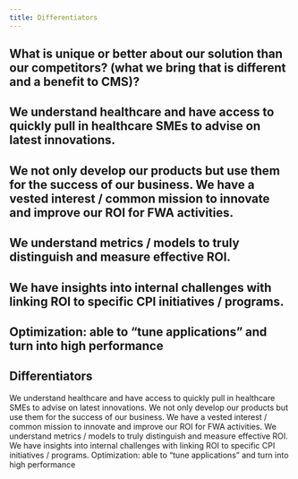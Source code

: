 ```yaml
---
title: Differentiators
---
```


## What is unique or better about our solution than our competitors? (what we bring that is different and a benefit to CMS)?
##
## We understand healthcare and have access to quickly pull in healthcare SMEs to advise on latest innovations.
## We not only develop our products but use them for the success of our business. We have a vested interest / common mission to innovate and improve our ROI for FWA activities.
## We understand metrics / models to truly distinguish and measure effective ROI.
## We have insights into internal challenges with linking ROI to specific CPI initiatives / programs.
## Optimization: able to “tune applications” and turn into high performance
## Differentiators

We understand healthcare and have access to quickly pull in healthcare SMEs to advise on latest innovations. 
We not only develop our products but use them for the success of our business. We have a vested interest / common mission to innovate and improve our ROI for FWA activities. 
We understand metrics / models to truly distinguish and measure effective ROI.
We have insights into internal challenges with linking ROI to specific CPI initiatives / programs.
Optimization: able to “tune applications” and turn into high performance
